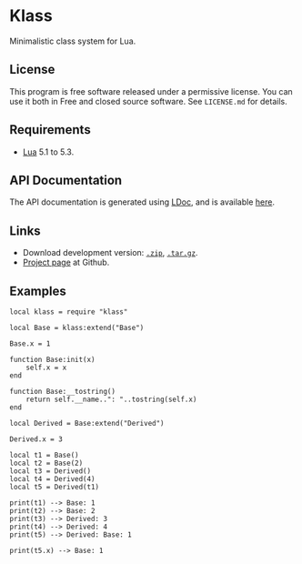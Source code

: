 
# Klass

Minimalistic class system for Lua.

## License

This program is free software released under a permissive license. You can
use it both in Free and closed source software. See `LICENSE.md` for details.

## Requirements

* [Lua][Lua] 5.1 to 5.3.

## API Documentation

The API documentation is generated using [LDoc][LDoc], and is available
[here][apidocs].

## Links

* Download development version: [`.zip`][devzip], [`.tar.gz`][devtgz].
* [Project page][repo] at Github.

## Examples

    local klass = require "klass"

    local Base = klass:extend("Base")

    Base.x = 1

    function Base:init(x)
        self.x = x
    end

    function Base:__tostring()
        return self.__name..": "..tostring(self.x)
    end

    local Derived = Base:extend("Derived")

    Derived.x = 3

    local t1 = Base()
    local t2 = Base(2)
    local t3 = Derived()
    local t4 = Derived(4)
    local t5 = Derived(t1)

    print(t1) --> Base: 1
    print(t2) --> Base: 2
    print(t3) --> Derived: 3
    print(t4) --> Derived: 4
    print(t5) --> Derived: Base: 1

    print(t5.x) --> Base: 1

[Lua]: http://lua.org
[LDoc]: https://github.com/stevedonovan/LDoc
[apidocs]: https://kaeza.github.io/luadocs/klass/
[devzip]: https://github.com/kaeza/lua-klass/archive/master.zip
[devtgz]: https://github.com/kaeza/lua-klass/archive/master.tar.gz
[repo]: https://github.com/kaeza/lua-klass
